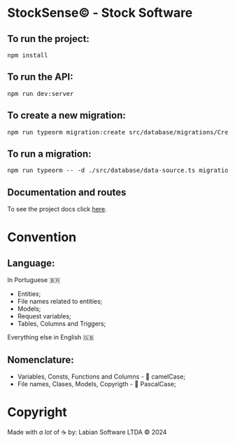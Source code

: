 # StockSense&copy; - Stock Software

## To run the project:
<pre>npm install</pre>

## To run the API:
<pre>npm run dev:server</pre>

## To create a new migration:
<pre>npm run typeorm migration:create src/database/migrations/CreateUsuarioTable</pre>

## To run a migration:
<pre>npm run typeorm -- -d ./src/database/data-source.ts migration:run</pre>

## Documentation and routes
To see the project docs click [here](https://www.postman.com/cloudy-meadow-118088/workspace/stocksense/collection/24113981-e0c4ee38-c4a0-42f5-971e-412259549c5f).

# Convention

## Language:
In Portuguese 🇧🇷
* Entities;
* File names related to entities;
* Models;
* Request variables;
* Tables, Columns and Triggers;

Everything else in English 🇬🇧

## Nomenclature:
* Variables, Consts, Functions and Columns - 🐫 camelCase;
* File names, Clases, Models, Copyrigth - 🗿 PascalCase;

# Copyright
Made with _a lot_ of ☕ by: Labian Software LTDA &copy; 2024
